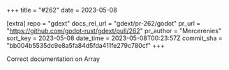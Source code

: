 +++
title = "#262"
date = 2023-05-08

[extra]
repo = "gdext"
docs_rel_url = "gdext/pr-262/godot"
pr_url = "https://github.com/godot-rust/gdext/pull/262"
pr_author = "Mercerenies"
sort_key = 2023-05-08
date_time = 2023-05-08T00:23:57Z
commit_sha = "bb004b5535dc9e8a5fa84d5fda411fe279c780cf"
+++

Correct documentation on Array
